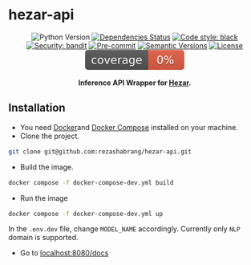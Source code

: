 # hezar-api

<div align="center">

![Python Version](https://img.shields.io/badge/Python-3.11-yellow)
[![Dependencies Status](https://img.shields.io/badge/dependencies-up%20to%20date-brightgreen.svg)](https://github.com/rezashabrang/hezar-api/pulls?utf8=%E2%9C%93&q=is%3Apr%20author%3Aapp%2Fdependabot)
[![Code style: black](https://img.shields.io/badge/code%20style-black-000000.svg)](https://github.com/psf/black)
[![Security: bandit](https://img.shields.io/badge/security-bandit-green.svg)](https://github.com/PyCQA/bandit)
[![Pre-commit](https://img.shields.io/badge/pre--commit-enabled-brightgreen?logo=pre-commit&logoColor=white)](https://github.com/rezashabrang/hezar-api/blob/master/.pre-commit-config.yaml)
[![Semantic Versions](https://img.shields.io/badge/%20%20%F0%9F%93%A6%F0%9F%9A%80-semantic--versions-e10079.svg)](https://github.com/rezashabrang/hezar-api/releases)
[![License](https://img.shields.io/badge/License-MIT-blue)](https://github.com/rezashabrang/hezar-api/blob/master/LICENSE)
![Coverage Report](assets/images/coverage.svg)

<b>Inference API Wrapper for [Hezar](https://github.com/hezarai/hezar).</b>

</div>

## Installation

- You need [Docker](https://docs.docker.com/engine/install/)and [Docker Compose](https://docs.docker.com/compose/install/) installed on your machine.
- Clone the project.

```bash
git clone git@github.com:rezashabrang/hezar-api.git
```

- Build the image.

```bash
docker compose -f docker-compose-dev.yml build
```

- Run the image

```bash
docker compose -f docker-compose-dev.yml up
```

In the `.env.dev` file, change `MODEL_NAME` accordingly. Currently only `NLP` domain is supported.

- Go to [localhost:8080/docs](localhost:8080/docs)
